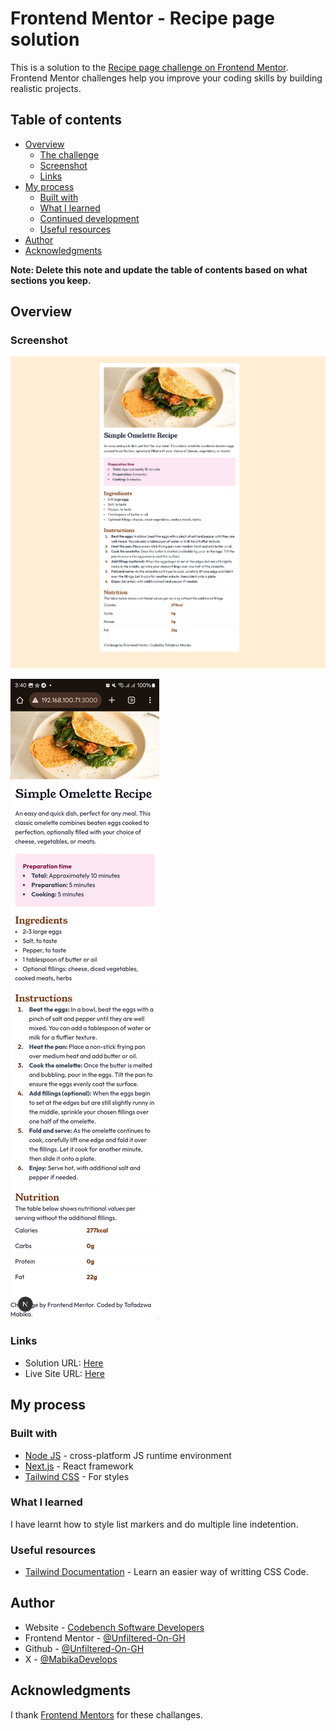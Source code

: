 # Frontend Mentor - Recipe page solution

This is a solution to the [Recipe page challenge on Frontend Mentor](https://www.frontendmentor.io/challenges/recipe-page-KiTsR8QQKm). Frontend Mentor challenges help you improve your coding skills by building realistic projects.

## Table of contents

- [Overview](#overview)
  - [The challenge](#the-challenge)
  - [Screenshot](#screenshot)
  - [Links](#links)
- [My process](#my-process)
  - [Built with](#built-with)
  - [What I learned](#what-i-learned)
  - [Continued development](#continued-development)
  - [Useful resources](#useful-resources)
- [Author](#author)
- [Acknowledgments](#acknowledgments)

**Note: Delete this note and update the table of contents based on what sections you keep.**

## Overview

### Screenshot

![](./screenshot.jpeg)

![](./Screenshot_mobile.jpg)

### Links

- Solution URL: [Here](https://github.com/Unfiltered-On-GH/recipe-page-Frontend-Mentor-Challange)
- Live Site URL: [Here](https://recipe-page-frontend-mentor-challange.vercel.app/)

## My process

### Built with

- [Node JS](https://nodejs.org/) - cross-platform JS runtime environment
- [Next.js](https://nextjs.org/) - React framework
- [Tailwind CSS](https://tailwindcss.com/) - For styles

### What I learned

I have learnt how to style list markers and do multiple line indetention.

### Useful resources

- [Tailwind Documentation](https://tailwindcss.com/docs) - Learn an easier way of writting CSS Code.

## Author

- Website - [Codebench Software Developers](https://www.thecodebench.com.com)
- Frontend Mentor - [@Unfiltered-On-GH](https://www.frontendmentor.io/profile/Unfiltered-On-GH)
- Github - [@Unfiltered-On-GH](https://github.com/Unfiltered-On-GH)
- X - [@MabikaDevelops](https://x.com/MabikaDevelops)

## Acknowledgments

I thank [Frontend Mentors](https://www.frontendmentor.io/profile/Unfiltered-On-GH) for these challanges.

